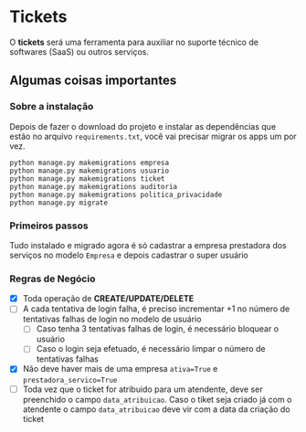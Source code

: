 # Tickets

O **tickets** será uma ferramenta para auxiliar no suporte técnico de softwares (SaaS) ou outros serviços.

## Algumas coisas importantes

### Sobre a instalação
Depois de fazer o download do projeto e instalar as dependências que estão no arquivo `requirements.txt`, você vai
precisar migrar os apps um por vez.

`python manage.py makemigrations empresa`\
`python manage.py makemigrations usuario`\
`python manage.py makemigrations ticket`\
`python manage.py makemigrations auditoria`\
`python manage.py makemigrations politica_privacidade`\
`python manage.py migrate`

### Primeiros passos
Tudo instalado e migrado agora é só cadastrar a empresa prestadora dos serviços no modelo `Empresa`
e depois cadastrar o super usuário

### Regras de Negócio
- [x] Toda operação de **CREATE/UPDATE/DELETE**
- [ ] A cada tentativa de login falha, é preciso incrementar +1 no número de tentativas falhas de login no modelo de usuário
  - [ ] Caso tenha 3 tentativas falhas de login, é necessário bloquear o usuário
  - [ ] Caso o login seja efetuado, é necessário limpar o número de tentativas falhas
- [x] Não deve haver mais de uma empresa `ativa=True` e `prestadora_servico=True`
- [ ] Toda vez que o ticket for atribuido para um atendente, deve ser preenchido o campo `data_atribuicao`. Caso o tiket seja criado já com o atendente o campo `data_atribuicao` deve vir com a data da criação do ticket
